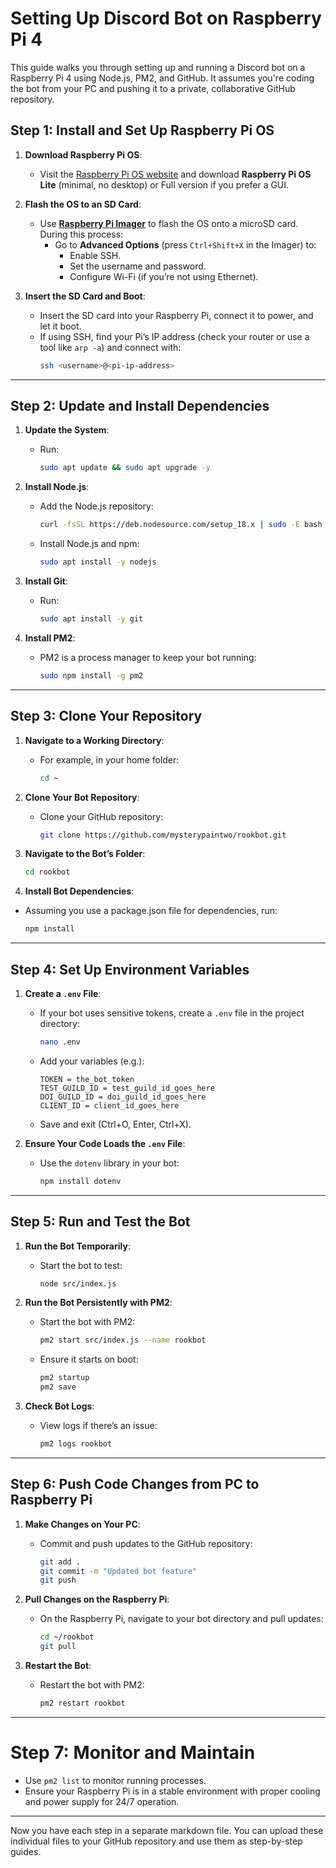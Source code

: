 # Setting Up Discord Bot on Raspberry Pi 4

This guide walks you through setting up and running a Discord bot on a Raspberry Pi 4 using Node.js, PM2, and GitHub. It assumes you're coding the bot from your PC and pushing it to a private, collaborative GitHub repository.

## Step 1: Install and Set Up Raspberry Pi OS

1. **Download Raspberry Pi OS**:
   - Visit the [Raspberry Pi OS website](https://www.raspberrypi.com/software/) and download **Raspberry Pi OS Lite** (minimal, no desktop) or Full version if you prefer a GUI.

2. **Flash the OS to an SD Card**:
   - Use **[Raspberry Pi Imager](https://www.raspberrypi.com/software/)** to flash the OS onto a microSD card. During this process:
     - Go to **Advanced Options** (press `Ctrl+Shift+X` in the Imager) to:
       - Enable SSH.
       - Set the username and password.
       - Configure Wi-Fi (if you’re not using Ethernet).

3. **Insert the SD Card and Boot**:
   - Insert the SD card into your Raspberry Pi, connect it to power, and let it boot.
   - If using SSH, find your Pi’s IP address (check your router or use a tool like `arp -a`) and connect with:
     ```bash
     ssh <username>@<pi-ip-address>
     ```


---

## Step 2: Update and Install Dependencies

1. **Update the System**:
   - Run:
     ```bash
     sudo apt update && sudo apt upgrade -y
     ```

2. **Install Node.js**:
   - Add the Node.js repository:
     ```bash
     curl -fsSL https://deb.nodesource.com/setup_18.x | sudo -E bash -
     ```
   - Install Node.js and npm:
     ```bash
     sudo apt install -y nodejs
     ```

3. **Install Git**:
   - Run:
     ```bash
     sudo apt install -y git
     ```

4. **Install PM2**:
   - PM2 is a process manager to keep your bot running:
     ```bash
     sudo npm install -g pm2
     ```

---

## Step 3: Clone Your Repository

1. **Navigate to a Working Directory**:
   - For example, in your home folder:
     ```bash
     cd ~
     ```

2. **Clone Your Bot Repository**:
   - Clone your GitHub repository:
     ```bash
     git clone https://github.com/mysterypaintwo/rookbot.git
     ```

3. **Navigate to the Bot’s Folder**:
   ```bash
   cd rookbot
   ```

4. **Install Bot Dependencies**:
- Assuming you use a package.json file for dependencies, run:
    ```bash
    npm install
    ```

---

## Step 4: Set Up Environment Variables

1. **Create a `.env` File**:
   - If your bot uses sensitive tokens, create a `.env` file in the project directory:
     ```bash
     nano .env
     ```
   - Add your variables (e.g.):
     ```env
     TOKEN = the_bot_token
     TEST_GUILD_ID = test_guild_id_goes_here
     DOI_GUILD_ID = doi_guild_id_goes_here
     CLIENT_ID = client_id_goes_here
     ```
   - Save and exit (Ctrl+O, Enter, Ctrl+X).

2. **Ensure Your Code Loads the `.env` File**:
   - Use the `dotenv` library in your bot:
     ```bash
     npm install dotenv
     ```

---

## Step 5: Run and Test the Bot

1. **Run the Bot Temporarily**:
   - Start the bot to test:
     ```bash
     node src/index.js
     ```

2. **Run the Bot Persistently with PM2**:
   - Start the bot with PM2:
     ```bash
     pm2 start src/index.js --name rookbot
     ```
   - Ensure it starts on boot:
     ```bash
     pm2 startup
     pm2 save
     ```

3. **Check Bot Logs**:
   - View logs if there’s an issue:
     ```bash
     pm2 logs rookbot
     ```

---

## Step 6: Push Code Changes from PC to Raspberry Pi

1. **Make Changes on Your PC**:
   - Commit and push updates to the GitHub repository:
     ```bash
     git add .
     git commit -m "Updated bot feature"
     git push
     ```

2. **Pull Changes on the Raspberry Pi**:
   - On the Raspberry Pi, navigate to your bot directory and pull updates:
     ```bash
     cd ~/rookbot
     git pull
     ```

3. **Restart the Bot**:
   - Restart the bot with PM2:
     ```bash
     pm2 restart rookbot
     ```

---

# Step 7: Monitor and Maintain

- Use `pm2 list` to monitor running processes.
- Ensure your Raspberry Pi is in a stable environment with proper cooling and power supply for 24/7 operation.

---

Now you have each step in a separate markdown file. You can upload these individual files to your GitHub repository and use them as step-by-step guides.
